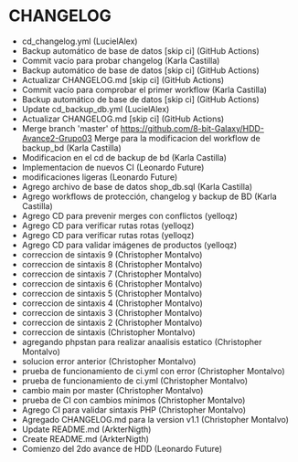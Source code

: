 # CHANGELOG
- cd_changelog.yml (LucielAlex)
- Backup automático de base de datos [skip ci] (GitHub Actions)
- Commit vacío para probar changelog (Karla Castilla)
- Backup automático de base de datos [skip ci] (GitHub Actions)
- Actualizar CHANGELOG.md [skip ci] (GitHub Actions)
- Commit vacío para comprobar el primer workflow (Karla Castilla)
- Backup automático de base de datos [skip ci] (GitHub Actions)
- Update cd_backup_db.yml (LucielAlex)
- Actualizar CHANGELOG.md [skip ci] (GitHub Actions)
- Merge branch 'master' of https://github.com/8-bit-Galaxy/HDD-Avance2-Grupo03 Merge para la modificacion del workflow de backup_bd (Karla Castilla)
- Modificacion en el cd de backup de bd (Karla Castilla)
- Implementacion de nuevos CI (Leonardo Future)
- modificaciones ligeras (Leonardo Future)
- Agrego archivo de base de datos shop_db.sql (Karla Castilla)
- Agrego workflows de protección, changelog y backup de BD (Karla Castilla)
- Agrego CD para prevenir merges con conflictos (yelloqz)
- Agrego CD para verificar rutas rotas (yelloqz)
- Agrego CD para verificar rutas rotas (yelloqz)
- Agrego CD para validar imágenes de productos (yelloqz)
- correccion de sintaxis 9 (Christopher Montalvo)
- correccion de sintaxis 8 (Christopher Montalvo)
- correccion de sintaxis 7 (Christopher Montalvo)
- correccion de sintaxis 6 (Christopher Montalvo)
- correccion de sintaxis 5 (Christopher Montalvo)
- correccion de sintaxis 4 (Christopher Montalvo)
- correccion de sintaxis 3 (Christopher Montalvo)
- correccion de sintaxis 2 (Christopher Montalvo)
- correccion de sintaxis (Christopher Montalvo)
- agregando phpstan para realizar anaalisis estatico (Christopher Montalvo)
- solucion error anterior (Christopher Montalvo)
- prueba de funcionamiento de ci.yml con error (Christopher Montalvo)
- prueba de funcionamiento de ci.yml (Christopher Montalvo)
- cambio main por master (Christopher Montalvo)
- prueba de CI con cambios mínimos (Christopher Montalvo)
- Agrego CI para validar sintaxis PHP (Christopher Montalvo)
- Agregado CHANGELOG.md para la version v1.1 (Christopher Montalvo)
- Update README.md (ArkterNigth)
- Create README.md (ArkterNigth)
- Comienzo del 2do avance de HDD (Leonardo Future)
